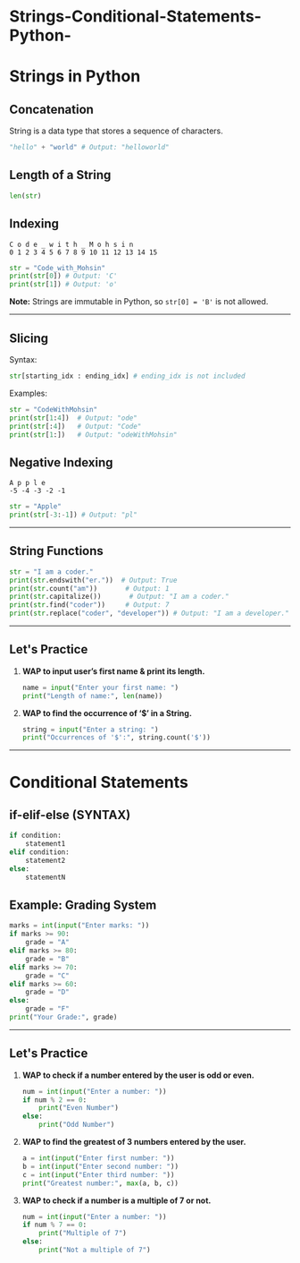 # Strings-Conditional-Statements-Python-

# Strings in Python

## Concatenation
String is a data type that stores a sequence of characters.

```python
"hello" + "world" # Output: "helloworld"
```

## Length of a String
```python
len(str)
```

## Indexing
```plaintext
C o d e _ w i t h _ M o h s i n
0 1 2 3 4 5 6 7 8 9 10 11 12 13 14 15
```
```python
str = "Code_with_Mohsin"
print(str[0]) # Output: 'C'
print(str[1]) # Output: 'o'
```

**Note:** Strings are immutable in Python, so `str[0] = 'B'` is not allowed.

---

## Slicing
Syntax:
```python
str[starting_idx : ending_idx] # ending_idx is not included
```
Examples:
```python
str = "CodeWithMohsin"
print(str[1:4])  # Output: "ode"
print(str[:4])   # Output: "Code"
print(str[1:])   # Output: "odeWithMohsin"
```

## Negative Indexing
```plaintext
A p p l e
-5 -4 -3 -2 -1
```
```python
str = "Apple"
print(str[-3:-1]) # Output: "pl"
```

---

## String Functions
```python
str = "I am a coder."
print(str.endswith("er."))  # Output: True
print(str.count("am"))       # Output: 1
print(str.capitalize())       # Output: "I am a coder."
print(str.find("coder"))     # Output: 7
print(str.replace("coder", "developer")) # Output: "I am a developer."
```

---

## Let's Practice
1. **WAP to input user’s first name & print its length.**
   ```python
   name = input("Enter your first name: ")
   print("Length of name:", len(name))
   ```
2. **WAP to find the occurrence of ‘$’ in a String.**
   ```python
   string = input("Enter a string: ")
   print("Occurrences of '$':", string.count('$'))
   ```

---

# Conditional Statements

## if-elif-else (SYNTAX)
```python
if condition:
    statement1
elif condition:
    statement2
else:
    statementN
```

## Example: Grading System
```python
marks = int(input("Enter marks: "))
if marks >= 90:
    grade = "A"
elif marks >= 80:
    grade = "B"
elif marks >= 70:
    grade = "C"
elif marks >= 60:
    grade = "D"
else:
    grade = "F"
print("Your Grade:", grade)
```

---

## Let's Practice
1. **WAP to check if a number entered by the user is odd or even.**
   ```python
   num = int(input("Enter a number: "))
   if num % 2 == 0:
       print("Even Number")
   else:
       print("Odd Number")
   ```

2. **WAP to find the greatest of 3 numbers entered by the user.**
   ```python
   a = int(input("Enter first number: "))
   b = int(input("Enter second number: "))
   c = int(input("Enter third number: "))
   print("Greatest number:", max(a, b, c))
   ```

3. **WAP to check if a number is a multiple of 7 or not.**
   ```python
   num = int(input("Enter a number: "))
   if num % 7 == 0:
       print("Multiple of 7")
   else:
       print("Not a multiple of 7")
